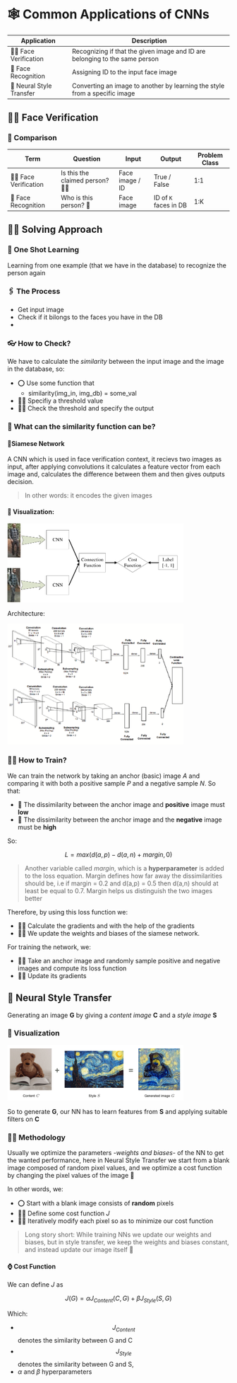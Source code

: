 # 🕸 Common Applications of CNNs 

| Application               | Description   |
| ------------------------- | ------------- |
| 🧒👧 Face Verification   | Recognizing if that the given image and ID are belonging to the same person |
| 👸 Face Recognition       | Assigning ID to the input face image |
| 🌠 Neural Style Transfer  | Converting an image to another by learning the style from a specific image  |


## 🧒👧 Face Verification
### 🙌 Comparison

| Term                    | Question                                 | Input           | Output       | Problem Class |
| ----------------------- | ---------------------------------------- | --------------- | ------------ | ------------- |
| 🧒👧 Face Verification | Is this the claimed person? 🕵️‍♂️          | Face image / ID | True / False | 1:1           |
| 👸 Face Recognition    | Who is this person? 🧐                   | Face image      | ID of `K` faces in DB | 1:K  |

## 🤸‍♀️ Solving Approach

### 🤳 One Shot Learning
Learning from one example (that we have in the database) to recognize the person again 

### 🖇 The Process
- Get input image
- Check if it bilongs to the faces you have in the DB
- 

### 👓 How to Check?

We have to calculate the _similarity_ between the input image and the image in the database, so:

- ⭕ Use some function that 
  - similarity(img_in, img_db) = some_val
- 👷‍♀️ Specifiy a threshold value
- 🕵️‍♀️ Check the threshold and specify the output

### 🤔 What can the similarity function can be?

#### 🔷Siamese Network

A CNN which is used in face verification context, it recievs two images as input, after applying convolutions it calculates a feature vector from each image and, calculates the difference between them and then gives outputs decision.

> In other words: it encodes the given images

#### 👀 Visualization:

<img src="../res/SiameseConcept.png" width="400"  />

Architecture:

<img src="../res/SiameseArch.png" width="400"  />

### 👩‍🏫 How to Train?
We can train the network by taking an anchor (basic) image _A_ and comparing it with both a positive sample _P_ and a negative sample _N_. So that:
- 🚧 The dissimilarity between the anchor image and **positive** image must **low**
- 🚧 The dissimilarity between the anchor image and the **negative** image must be **high**

So:

$$L=max(d(a,p)-d(a,n)+margin, 0)$$

> Another variable called *margin*, which is a **hyperparameter** is added to the loss equation. Margin defines how far away the dissimilarities should be, i.e if margin = 0.2 and d(a,p) = 0.5 then d(a,n) should at least be equal to 0.7. Margin helps us distinguish the two images better

Therefore, by using this loss function we:
- 👩‍🏫 Calculate the gradients and with the help of the gradients
- 👩‍🔧 We update the weights and biases of the siamese network. 

For training the network, we:
- 👩‍🏫 Take an anchor image and randomly sample positive and negative images and compute its loss function
- 🤹‍♂️ Update its gradients

## 🌠 Neural Style Transfer
Generating an image **G** by giving a _content image_ **C** and a _style image_ **S**

### 👀 Visualization

<img src="../res/NStyleTransfer.png" width="400"  />

So to generate **G**, our NN has to learn features from **S** and applying suitable filters on **C**

### 👩‍🎓 Methodology
Usually we optimize the parameters -*weights and biases*- of the NN to get the wanted performance, here in Neural Style Transfer we start from a blank image composed of random pixel values, and we optimize a cost function by changing the pixel values of the image 🧐

In other words, we:
- ⭕ Start with a blank image consists of **random** pixels
- 👩‍🏫 Define some cost function _J_
- 👩‍🔧 Iteratively modify each pixel so as to minimize our cost function

> Long story short: While training NNs we update our weights and biases, but in style transfer, we keep the weights and biases constant, and instead update our image itself 🙌

#### ⌚ Cost Function
We can define _J_ as 

$$J(G)=\alpha J_{Content}(C,G)+\beta J_{Style}(S,G)$$

Which:
- $$J_{Content}$$ denotes the similarity between G and C
- $$J_{Style}$$ denotes the similarity between G and S,
- _α_ and _β_ hyperparameters
